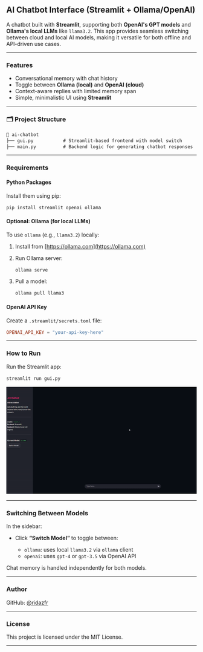 ## AI Chatbot Interface (Streamlit + Ollama/OpenAI)

A chatbot built with **Streamlit**, supporting both **OpenAI's GPT models** and **Ollama's local LLMs** like `llama3.2`. This app provides seamless switching between cloud and local AI models, making it versatile for both offline and API-driven use cases.

---

### Features

* Conversational memory with chat history
* Toggle between **Ollama (local)** and **OpenAI (cloud)**
* Context-aware replies with limited memory span
* Simple, minimalistic UI using **Streamlit**

---

### 🗂️ Project Structure

```
📁 ai-chatbot
├── gui.py           # Streamlit-based frontend with model switch
├── main.py          # Backend logic for generating chatbot responses
```

---

### Requirements

#### Python Packages

Install them using pip:

```bash
pip install streamlit openai ollama
```

#### Optional: Ollama (for local LLMs)

To use `ollama` (e.g., `llama3.2`) locally:

1. Install from [https://ollama.com](https://ollama.com)
2. Run Ollama server:

   ```bash
   ollama serve
   ```
3. Pull a model:

   ```bash
   ollama pull llama3
   ```

#### OpenAI API Key

Create a `.streamlit/secrets.toml` file:

```toml
OPENAI_API_KEY = "your-api-key-here"
```

---

### How to Run

Run the Streamlit app:

```bash
streamlit run gui.py
```
![Demo](./demo.gif)

---

### Switching Between Models

In the sidebar:

* Click **“Switch Model”** to toggle between:

  * `ollama`: uses local `llama3.2` via `ollama` client
  * `openai`: uses `gpt-4` or `gpt-3.5` via OpenAI API

Chat memory is handled independently for both models.

---

### Author

GitHub: [@ridazfr](https://github.com/ridazfr)

---

### License

This project is licensed under the MIT License.

---
